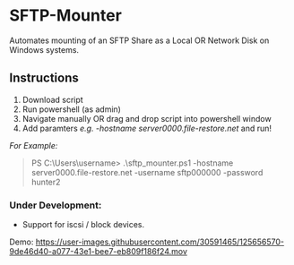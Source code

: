 # SFTP-Mounter
Automates mounting of an SFTP Share as a Local OR Network Disk on Windows systems.

## Instructions
1. Download script
2. Run powershell (as admin)
3. Navigate manually OR drag and drop script into powershell window
4. Add paramters _e.g. -hostname server0000.file-restore.net_ and run!

*For Example:*
> PS C:\Users\username> .\sftp_mounter.ps1 -hostname server0000.file-restore.net -username sftp000000 -password hunter2

### Under Development:
* Support for iscsi / block devices.



Demo:
https://user-images.githubusercontent.com/30591465/125656570-9de46d40-a077-43e1-bee7-eb809f186f24.mov
